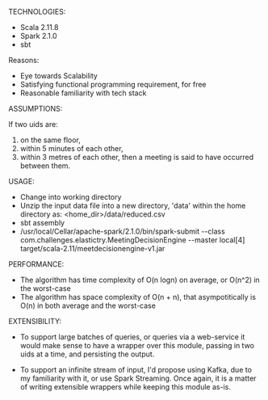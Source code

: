 TECHNOLOGIES: 
- Scala 2.11.8
- Spark 2.1.0
- sbt

Reasons:
- Eye towards Scalability
- Satisfying functional programming requirement, for free
- Reasonable familiarity with tech stack

ASSUMPTIONS:

If two uids are:
  1. on the same floor,
  2. within 5 minutes of each other, 
  3. within 3 metres of each other,
then a meeting is said to have occurred between them.

USAGE: 
- Change into working directory
- Unzip the input data file into a new directory, 'data' within the home directory as: <home_dir>/data/reduced.csv
- sbt assembly
- /usr/local/Cellar/apache-spark/2.1.0/bin/spark-submit --class com.challenges.elastictry.MeetingDecisionEngine --master local[4] target/scala-2.11/meetdecisionengine-v1.jar <uid1> <uid2>

PERFORMANCE:
- The algorithm has time complexity of O(n logn) on average, or O(n^2) in the worst-case
- The algorithm has space complexity of O(n + n), that asympotitically is O(n) in both average and the worst-case

EXTENSIBILITY:
- To support large batches of queries, or queries via a web-service it would make sense to have a wrapper over this module, passing in two uids at a time, and persisting the output.

- To support an infinite stream of input, I'd propose using Kafka, due to my familiarity with it, or use Spark Streaming. Once again, it is a matter of writing extensible wrappers while keeping this module as-is.